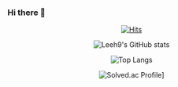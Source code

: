 ### Hi there 👋

<div align=center>

[![Hits](https://hits.seeyoufarm.com/api/count/incr/badge.svg?url=https%3A%2F%2Fgithub.com%2FLeeh9%2F&count_bg=%2379C83D&title_bg=%23555555&icon=&icon_color=%23E7E7E7&title=hits&edge_flat=false)](https://hits.seeyoufarm.com)

![Leeh9's GitHub stats](https://github-readme-stats.vercel.app/api?username=Leeh9&show_icons=true&theme=dracula)
  
![Top Langs](https://github-readme-stats.vercel.app/api/top-langs/?username=Leeh9&layout=compact&theme=dracula)

![Solved.ac Profile](http://mazassumnida.wtf/api/generate_badge?boj=gusrnss)]
  
</div>
